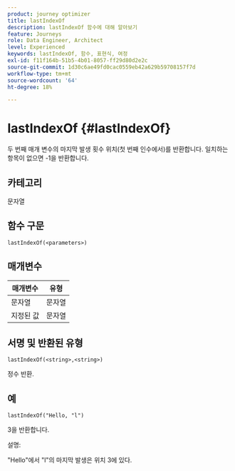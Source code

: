 ```yaml
---
product: journey optimizer
title: lastIndexOf
description: lastIndexOf 함수에 대해 알아보기
feature: Journeys
role: Data Engineer, Architect
level: Experienced
keywords: lastIndexOf, 함수, 표현식, 여정
exl-id: f11f164b-51b5-4b01-8057-ff29d80d2e2c
source-git-commit: 1d30c6ae49fd0cac0559eb42a629b59708157f7d
workflow-type: tm+mt
source-wordcount: '64'
ht-degree: 18%

---
```


# lastIndexOf {#lastIndexOf}

두 번째 매개 변수의 마지막 발생 횟수 위치(첫 번째 인수에서)를 반환합니다. 일치하는 항목이 없으면 -1을 반환합니다.

## 카테고리

문자열

## 함수 구문

`lastIndexOf(<parameters>)`

## 매개변수

| 매개변수 | 유형 |
|-----------|------------------|
| 문자열 | 문자열 |
| 지정된 값 | 문자열 |

## 서명 및 반환된 유형

`lastIndexOf(<string>,<string>)`

정수 반환.

## 예

`lastIndexOf("Hello, "l")`

3을 반환합니다.

설명:

&quot;Hello&quot;에서 &quot;l&quot;의 마지막 발생은 위치 3에 있다.
